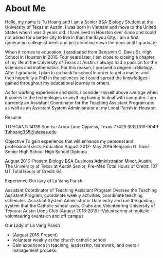 # About Me


Hello, my name is Tu Hoang and I am a Senior BSA-Biology Student at the University of Texas at Austin. I was born in Vietnam and move to the United States when I was 3 years old. I have lived in Houston ever since and could not asked for a better city to live in than the Bayou City. I am a first generation college student and just counting down the days until I graduate.

When it comes to education, I graduated from Benjamin O. Davis Sr. High School in Houston in 2016. Four years later, I am close to closing a chapter of my life at the University of Texas at Austin. I always had a passion for the sciences and mathematics. For this reason, I pursued a degree in Biology. After I graduate, I plan to go back to school in order to get a master and then hopefully a PhD in the sciences so I could spread the knowledges I gained throughout my educational journey to others. 

As for working experience and skills, I consider myself above average when it comes to the technologies or anything having to deal with computer. I am currently an Assistant Coordinator for the Teaching Assistant Program and as well as an Assistant System Administrator at my Local Parish in Houston. 

Resume

TU
HOANG
14139 Sunrise Arbor Lane Cypress, Texas 77429
(832)310-9049
Tuhoang355@utexas.edu

Objective
To gain experience that will enhance my personal and professional skills.
Education
August 2012- May 2016 	Benjamin O. Davis Senior High School
			          	      High School Diploma

August 2016-Present     Biology BSA-Business Administration Minor,                          Austin, The University of Texas at Austin
			                  Senior, Pre-Med
			                  Total Hours of Credit: 107
			                  UT Total Hours of Credit: 64
		
Experience
Our lady of La Vang Parish

Assistant Coordinator of Teaching Assistant Program
Oversee the Teaching Assistant Program, coordinate weekly activities, coordinate teaching schedules.
Assistant System Administrator
Data entry and run the grading system that the Catholic school uses. 
Clubs and Volunteering
University of Texas at Austin
Lions Club (August 2016-2019)
-Volunteering at multiple volunteering events on and off campus

Our Lady of La Vang Parish
-	(August 2016-Present)
-	Volunteer weekly at the church catholic school
-	Gain experience in teaching, leadership, teamwork, and overall management process.  
	




